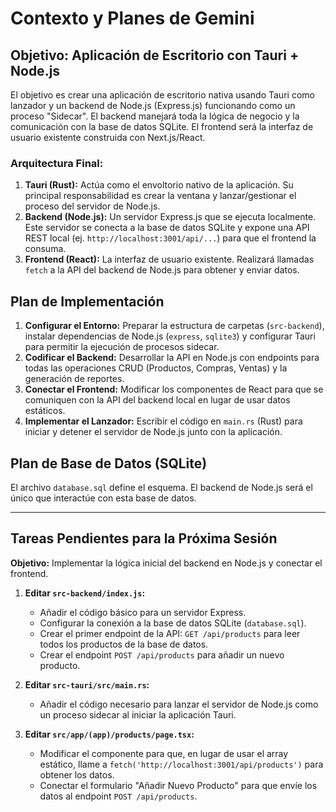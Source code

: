 # Contexto y Planes de Gemini

## Objetivo: Aplicación de Escritorio con Tauri + Node.js

El objetivo es crear una aplicación de escritorio nativa usando Tauri como lanzador y un backend de Node.js (Express.js) funcionando como un proceso "Sidecar". El backend manejará toda la lógica de negocio y la comunicación con la base de datos SQLite. El frontend será la interfaz de usuario existente construida con Next.js/React.

### Arquitectura Final:

1.  **Tauri (Rust):** Actúa como el envoltorio nativo de la aplicación. Su principal responsabilidad es crear la ventana y lanzar/gestionar el proceso del servidor de Node.js.
2.  **Backend (Node.js):** Un servidor Express.js que se ejecuta localmente. Este servidor se conecta a la base de datos SQLite y expone una API REST local (ej. `http://localhost:3001/api/...`) para que el frontend la consuma.
3.  **Frontend (React):** La interfaz de usuario existente. Realizará llamadas `fetch` a la API del backend de Node.js para obtener y enviar datos.

## Plan de Implementación

1.  **Configurar el Entorno:** Preparar la estructura de carpetas (`src-backend`), instalar dependencias de Node.js (`express`, `sqlite3`) y configurar Tauri para permitir la ejecución de procesos sidecar.
2.  **Codificar el Backend:** Desarrollar la API en Node.js con endpoints para todas las operaciones CRUD (Productos, Compras, Ventas) y la generación de reportes.
3.  **Conectar el Frontend:** Modificar los componentes de React para que se comuniquen con la API del backend local en lugar de usar datos estáticos.
4.  **Implementar el Lanzador:** Escribir el código en `main.rs` (Rust) para iniciar y detener el servidor de Node.js junto con la aplicación.

## Plan de Base de Datos (SQLite)

El archivo `database.sql` define el esquema. El backend de Node.js será el único que interactúe con esta base de datos.

---

## Tareas Pendientes para la Próxima Sesión

**Objetivo:** Implementar la lógica inicial del backend en Node.js y conectar el frontend.

1.  **Editar `src-backend/index.js`:**
    *   Añadir el código básico para un servidor Express.
    *   Configurar la conexión a la base de datos SQLite (`database.sql`).
    *   Crear el primer endpoint de la API: `GET /api/products` para leer todos los productos de la base de datos.
    *   Crear el endpoint `POST /api/products` para añadir un nuevo producto.

2.  **Editar `src-tauri/src/main.rs`:**
    *   Añadir el código necesario para lanzar el servidor de Node.js como un proceso sidecar al iniciar la aplicación Tauri.

3.  **Editar `src/app/(app)/products/page.tsx`:**
    *   Modificar el componente para que, en lugar de usar el array estático, llame a `fetch('http://localhost:3001/api/products')` para obtener los datos.
    *   Conectar el formulario "Añadir Nuevo Producto" para que envíe los datos al endpoint `POST /api/products`.

